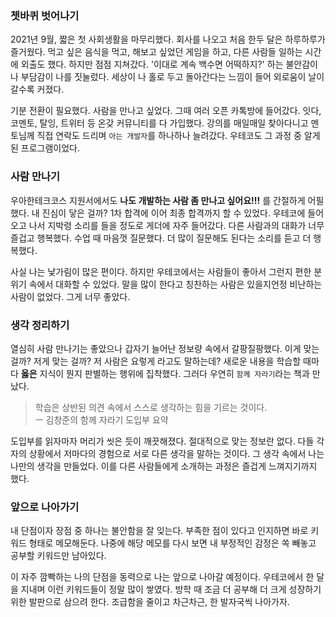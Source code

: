 ### 쳇바퀴 벗어나기

2021년 9월, 짧은 첫 사회생활을 마무리했다.
회사를 나오고 처음 한두 달은 하루하루가 즐거웠다.
먹고 싶은 음식을 먹고, 해보고 싶었던 게임을 하고, 다른 사람들 일하는 시간에 외출도 했다.
하지만 점점 지쳐갔다.
'이대로 계속 백수면 어떡하지?' 하는 불안감이나 부담감이 나를 짓눌렀다.
세상이 나 홀로 두고 돌아간다는 느낌이 들어 외로움이 날이 갈수록 커졌다.

기분 전환이 필요했다.
사람을 만나고 싶었다.
그때 여러 오픈 카톡방에 들어갔다.
잇다, 코멘토, 탈잉, 트위터 등 온갖 커뮤니티를 다 가입했다.
강의를 매일매일 찾아다니고 멘토님께 직접 연락도 드리며 `아는 개발자`를 하나하나 늘려갔다.
우테코도 그 과정 중 알게 된 프로그램이었다.

### 사람 만나기

우아한테크코스 지원서에서도 **나도 개발하는 사람 좀 만나고 싶어요!!!** 를 간절하게 어필했다.
내 진심이 닿은 걸까?
1차 합격에 이어 최종 합격까지 할 수 있었다.
우테코에 들어오고 나서 지박령 소리를 들을 정도로 게더에 자주 들어갔다.
다른 사람과의 대화가 너무 즐겁고 행복했다.
수업 때 마음껏 질문했다.
더 많이 질문해도 된다는 소리를 듣고 더 행복했다.

사실 나는 낯가림이 많은 편이다.
하지만 우테코에서는 사람들이 좋아서 그런지 편한 분위기 속에서 대화할 수 있었다.
말을 많이 한다고 칭찬하는 사람은 있을지언정 비난하는 사람이 없었다.
그게 너무 좋았다.

### 생각 정리하기

열심히 사람 만나기는 좋았으나 갑자기 늘어난 정보량 속에서 갈팡질팡했다.
이게 맞는 걸까? 저게 맞는 걸까? 저 사람은 요렇게 라고도 말하는데?
새로운 내용을 학습할 때마다 **옳은** 지식이 뭔지 판별하는 행위에 집착했다.
그러다 우연히 `함께 자라기`라는 책과 만났다.

> 학습은 상반된 의견 속에서 스스로 생각하는 힘을 기르는 것이다.  
> ㅡ 김창준의 함께 자라기 도입부 요약

도입부를 읽자마자 머리가 씻은 듯이 깨끗해졌다.
절대적으로 맞는 정보란 없다.
다들 각자의 상황에서 저마다의 경험으로 서로 다른 생각을 말하는 것이다.
그 생각 속에서 나는 나만의 생각을 만들었다.
이를 다른 사람들에게 소개하는 과정은 즐겁게 느껴지기까지 했다.

### 앞으로 나아가기

내 단점이자 장점 중 하나는 불안함을 잘 잊는다.
부족한 점이 있다고 인지하면 바로 키워드 형태로 메모해둔다.
나중에 해당 메모를 다시 보면 내 부정적인 감정은 쏙 빼놓고 공부할 키워드만 남아있다.

이 자주 깜빡하는 나의 단점을 동력으로 나는 앞으로 나아갈 예정이다.
우테코에서 한 달을 지내며 이런 키워드들이 정말 많이 쌓였다.
방학 때 조금 더 공부해 더 크게 성장하기 위한 발판으로 삼으려 한다.
조급함을 줄이고 차근차근, 한 발자국씩 나아가자.